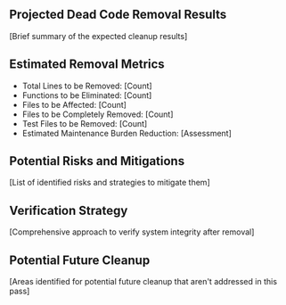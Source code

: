 ## Projected Dead Code Removal Results
[Brief summary of the expected cleanup results]

## Estimated Removal Metrics
- Total Lines to be Removed: [Count]
- Functions to be Eliminated: [Count]
- Files to be Affected: [Count]
- Files to be Completely Removed: [Count]
- Test Files to be Removed: [Count]
- Estimated Maintenance Burden Reduction: [Assessment]

## Potential Risks and Mitigations
[List of identified risks and strategies to mitigate them]

## Verification Strategy
[Comprehensive approach to verify system integrity after removal]

## Potential Future Cleanup
[Areas identified for potential future cleanup that aren't addressed in this pass] 